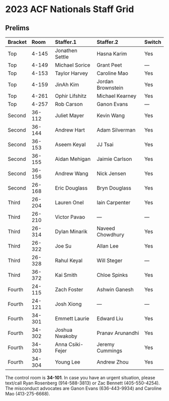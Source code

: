 # 2023 ACF Nationals Staff Grid

## Prelims

| Bracket | Room   | Staffer.1        | Staffer.2         | Switch |
|:--------|:-------|:-----------------|:------------------|:-------|
| Top     | 4-145  | Jonathen Settle  | Hasna Karim       | Yes    |
| Top     | 4-149  | Michael Sorice   | Grant Peet        | —      |
| Top     | 4-153  | Taylor Harvey    | Caroline Mao      | Yes    |
| Top     | 4-159  | JinAh Kim        | Jordan Brownstein | Yes    |
| Top     | 4-261  | Ophir Lifshitz   | Michael Kearney   | Yes    |
| Top     | 4-257  | Rob Carson       | Ganon Evans       | —      |
| Second  | 36-112 | Juliet Mayer     | Kevin Wang        | Yes    |
| Second  | 36-144 | Andrew Hart      | Adam Silverman    | Yes    |
| Second  | 36-153 | Aseem Keyal      | JJ Tsai           | Yes    |
| Second  | 36-155 | Aidan Mehigan    | Jaimie Carlson    | Yes    |
| Second  | 36-156 | Andrew Wang      | Nick Jensen       | Yes    |
| Second  | 26-168 | Eric Douglass    | Bryn Douglass     | Yes    |
| Third   | 26-204 | Lauren Onel      | Iain Carpenter    | Yes    |
| Third   | 26-210 | Victor Pavao     | —                 | —      |
| Third   | 26-314 | Dylan Minarik    | Naveed Chowdhury  | Yes    |
| Third   | 26-322 | Joe Su           | Allan Lee         | Yes    |
| Third   | 26-328 | Rahul Keyal      | Will Steger       | —      |
| Third   | 36-372 | Kai Smith        | Chloe Spinks      | Yes    |
| Fourth  | 24-115 | Zach Foster      | Ashwin Ganesh     | Yes    |
| Fourth  | 24-121 | Josh Xiong       | —                 | —      |
| Fourth  | 34-301 | Emmett Laurie    | Edward Liu        | Yes    |
| Fourth  | 34-302 | Joshua Nwakoby   | Pranav Arunandhi  | Yes    |
| Fourth  | 34-303 | Anna Csiki-Fejer | Jeremy Cummings   | Yes    |
| Fourth  | 34-304 | Young Lee        | Andrew Zhou       | Yes    |

The control room is **34-101**. In case you have an urgent situation,
please text/call Ryan Rosenberg (914-588-3813) or Zac Bennett
(405-550-4254). The misconduct advocates are Ganon Evans (636-443-9934)
and Caroline Mao (413-275-6668).
